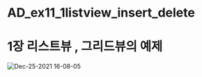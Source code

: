 # AD_ex11_1listview_insert_delete

# 1장 리스트뷰 , 그리드뷰의 예제 

![Dec-25-2021 16-08-05](https://user-images.githubusercontent.com/88240177/147379607-6f92b493-9a1c-49c2-a612-9290874f5e46.gif)
